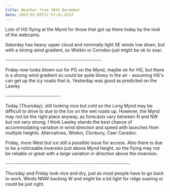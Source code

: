 ```yaml
---
title: Weather from 30th December
date: 2025-01-03T17:57:41.621Z
---
```

Lots of HG flying at the Mynd for those that got up there today by the look of the webcams.

Saturday has heavy upper cloud and nominally light SE winds low down, but with a strong wind gradient, so Wrekin or Corndon just might be ok to soar.

\-----------------------------------------------

Friday now looks blown out for PG on the Mynd, maybe ok for HG, but there is a strong wind gradient so could be quite blowy in the air - assuming HG's can get up the icy roads that is.  Yesterday was good as predicted on the Lawley

\---------------------------

Today (Thursday), still looking nice but cold so the Long Mynd may be difficult to drive to due to the Ice on the wet roads up.  However, the Mynd may not be the right place anyway, as forecasts vary between N and NW but not very strong.  I think Lawley stands the best chance of accommodating variation in wind direction and speed with launches from multiple heights.  Alternatives, Wrekin, Clunbury, Caer Caradoc.

Friday, more West but ice still a possible issue for access.  Also there is due to be a noticeable inversion just above Mynd height, so the flying may not be reliable or great with a large variation in direction above the inversion.

\-------------------------------------------------------------

Thursday and Friday look nice and dry, just as most people have to go back to work.  Winds NNW backing W and might be a bit light for ridge soaring or could be just right.